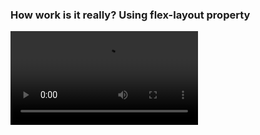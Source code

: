 ### How work is it really? Using flex-layout property
<video src="https://user-images.githubusercontent.com/92531202/151868053-3806c12a-e3a0-4fd3-9b8a-767052a2d98f.mp4"></video>
